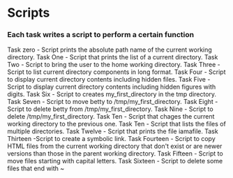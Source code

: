 # Scripts
### Each task writes a script to perform a certain function
Task zero - Script prints the absolute path name of the current working directory.
Task One - Script that prints the list of a current directory.
Task Two - Script to bring the user to the home working directory.
Task Three - Script to list current directory components in long format.
Task Four - Script to display current directory contents including hidden files.
Task Five - Script to display current directory contents including hidden figures with digits.
Task Six - Script to creates my_first_directory in the tmp directory.
Task Seven - Script to move betty to /tmp/my_first_directory.
Task Eight - Script to delete betty from /tmp/my_first_directory.
Task Nine - Script to delete /tmp/my_first_directory.
Task Ten - Script that chages the current working directory to the previous one.
Task Ten - Script that lists the files of multiple directories.
Task Twelve - Script that prints the file iamafile.
Task Thirteen -Script to create a symbolic link.
Task Fourteen - Script to copy HTML files from the current working directory that don't exist or are newer versions than those in the parent working directory.
Task Fifteen - Script to move files starting with capital letters.
Task Sixteen - Script to delete some files that end with ~
